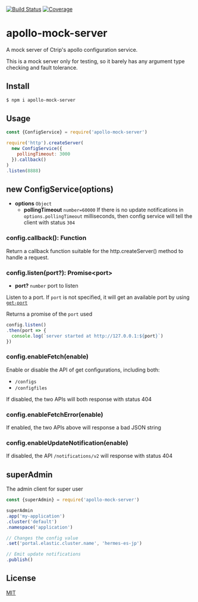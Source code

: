 [![Build Status](https://travis-ci.org/kaelzhang/apollo-mock-server.svg?branch=master)](https://travis-ci.org/kaelzhang/apollo-mock-server)
[![Coverage](https://codecov.io/gh/kaelzhang/apollo-mock-server/branch/master/graph/badge.svg)](https://codecov.io/gh/kaelzhang/apollo-mock-server)
<!-- optional appveyor tst
[![Windows Build Status](https://ci.appveyor.com/api/projects/status/github/kaelzhang/apollo-mock-server?branch=master&svg=true)](https://ci.appveyor.com/project/kaelzhang/apollo-mock-server)
-->
<!-- optional npm version
[![NPM version](https://badge.fury.io/js/apollo-mock-server.svg)](http://badge.fury.io/js/apollo-mock-server)
-->
<!-- optional npm downloads
[![npm module downloads per month](http://img.shields.io/npm/dm/apollo-mock-server.svg)](https://www.npmjs.org/package/apollo-mock-server)
-->
<!-- optional dependency status
[![Dependency Status](https://david-dm.org/kaelzhang/apollo-mock-server.svg)](https://david-dm.org/kaelzhang/apollo-mock-server)
-->

# apollo-mock-server

A mock server of Ctrip's apollo configuration service.

This is a mock server only for testing, so it barely has any argument type checking and fault tolerance.

## Install

```sh
$ npm i apollo-mock-server
```

## Usage

```js
const {ConfigService} = require('apollo-mock-server')

require('http').createServer(
  new ConfigService({
    pollingTimeout: 3000
  }).callback()
)
.listen(8888)
```

## new ConfigService(options)

- **options** `Object`
  - **pollingTimeout** `number=60000` If there is no update notifications in `options.pollingTimeout` milliseconds, then config service will tell the client with status `304`

### config.callback(): Function

Return a callback function suitable for the http.createServer() method to handle a request.

### config.listen(port?): Promise&lt;port&gt;

- **port?** `number` port to listen

Listen to a port. If `port` is not specified, it will get an available port by using [`get-port`](https://npmjs.org/package/get-port)

Returns a promise of the `port` used

```js
config.listen()
.then(port => {
  console.log(`server started at http://127.0.0.1:${port}`)
})
```

### config.enableFetch(enable)

Enable or disable the API of get configurations, including both:

- `/configs`
- `/configfiles`

If disabled, the two APIs will both response with status 404

### config.enableFetchError(enable)

If enabled, the two APIs above will response a bad JSON string

### config.enableUpdateNotification(enable)

If disabled, the API `/notifications/v2` will response with status 404

## superAdmin

The admin client for super user

```js
const {superAdmin} = require('apollo-mock-server')

superAdmin
.app('my-application')
.cluster('default')
.namespace('application')

// Changes the config value
.set('portal.elastic.cluster.name', 'hermes-es-jp')

// Emit update notifications
.publish()
```

## License

[MIT](LICENSE)

